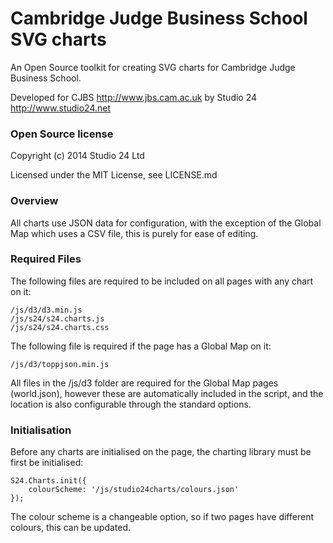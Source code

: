 # Cambridge Judge Business School SVG charts

An Open Source toolkit for creating SVG charts for Cambridge Judge Business School. 

Developed for CJBS http://www.jbs.cam.ac.uk by Studio 24 http://www.studio24.net

### Open Source license

Copyright (c) 2014 Studio 24 Ltd

Licensed under the MIT License, see LICENSE.md

### Overview

All charts use JSON data for configuration, with the exception of the Global Map which uses a CSV file, this is purely for ease of editing.

### Required Files

The following files are required to be included on all pages with any chart on it:

```
/js/d3/d3.min.js
/js/s24/s24.charts.js
/js/s24/s24.charts.css
```

The following file is required if the page has a Global Map on it:

```
/js/d3/toppjson.min.js
```

All files in the /js/d3 folder are required for the Global Map pages (world.json), however these are automatically included in the script, and the location is also configurable through the standard options.

### Initialisation

Before any charts are initialised on the page, the charting library must be first be initialised:

```
S24.Charts.init({
    colourScheme: '/js/studio24charts/colours.json'
});
```

The colour scheme is a changeable option, so if two pages have different colours, this can be updated.
